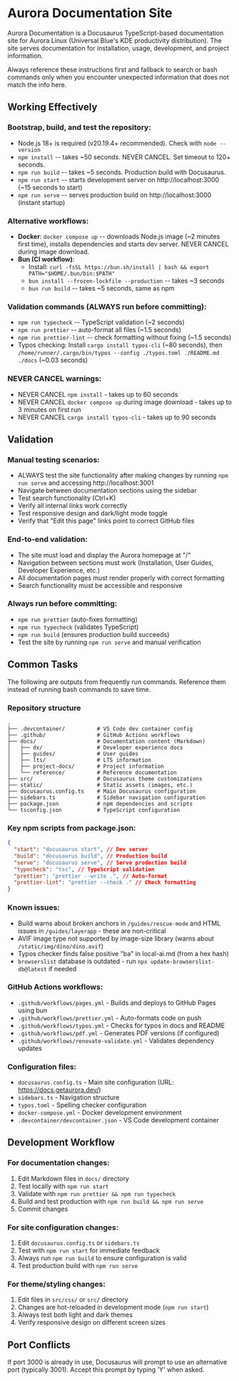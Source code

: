 # Aurora Documentation Site

Aurora Documentation is a Docusaurus TypeScript-based documentation site for Aurora Linux (Universal Blue's KDE productivity distribution). The site serves documentation for installation, usage, development, and project information.

Always reference these instructions first and fallback to search or bash commands only when you encounter unexpected information that does not match the info here.

## Working Effectively

### Bootstrap, build, and test the repository:

- Node.js 18+ is required (v20.19.4+ recommended). Check with `node --version`
- `npm install` -- takes ~50 seconds. NEVER CANCEL. Set timeout to 120+ seconds.
- `npm run build` -- takes ~5 seconds. Production build with Docusaurus.
- `npm run start` -- starts development server on http://localhost:3000 (~15 seconds to start)
- `npm run serve` -- serves production build on http://localhost:3000 (instant startup)

### Alternative workflows:

- **Docker**: `docker compose up` -- downloads Node.js image (~2 minutes first time), installs dependencies and starts dev server. NEVER CANCEL during image download.
- **Bun (CI workflow)**:
  - Install: `curl -fsSL https://bun.sh/install | bash && export PATH="$HOME/.bun/bin:$PATH"`
  - `bun install --frozen-lockfile --production` -- takes ~3 seconds
  - `bun run build` -- takes ~5 seconds, same as npm

### Validation commands (ALWAYS run before committing):

- `npm run typecheck` -- TypeScript validation (~2 seconds)
- `npm run prettier` -- auto-format all files (~1.5 seconds)
- `npm run prettier-lint` -- check formatting without fixing (~1.5 seconds)
- Typos checking: Install `cargo install typos-cli` (~80 seconds), then `/home/runner/.cargo/bin/typos --config ./typos.toml ./README.md ./docs` (~0.03 seconds)

### NEVER CANCEL warnings:

- NEVER CANCEL `npm install` - takes up to 60 seconds
- NEVER CANCEL `docker compose up` during image download - takes up to 3 minutes on first run
- NEVER CANCEL `cargo install typos-cli` - takes up to 90 seconds

## Validation

### Manual testing scenarios:

- ALWAYS test the site functionality after making changes by running `npm run serve` and accessing http://localhost:3001
- Navigate between documentation sections using the sidebar
- Test search functionality (Ctrl+K)
- Verify all internal links work correctly
- Test responsive design and dark/light mode toggle
- Verify that "Edit this page" links point to correct GitHub files

### End-to-end validation:

- The site must load and display the Aurora homepage at "/"
- Navigation between sections must work (Installation, User Guides, Developer Experience, etc.)
- All documentation pages must render properly with correct formatting
- Search functionality must be accessible and responsive

### Always run before committing:

- `npm run prettier` (auto-fixes formatting)
- `npm run typecheck` (validates TypeScript)
- `npm run build` (ensures production build succeeds)
- Test the site by running `npm run serve` and manual verification

## Common Tasks

The following are outputs from frequently run commands. Reference them instead of running bash commands to save time.

### Repository structure

```
.
├── .devcontainer/          # VS Code dev container config
├── .github/                # GitHub Actions workflows
├── docs/                   # Documentation content (Markdown)
│   ├── dx/                 # Developer experience docs
│   ├── guides/             # User guides
│   ├── lts/                # LTS information
│   ├── project-docs/       # Project information
│   └── reference/          # Reference documentation
├── src/                    # Docusaurus theme customizations
├── static/                 # Static assets (images, etc.)
├── docusaurus.config.ts    # Main Docusaurus configuration
├── sidebars.ts             # Sidebar navigation configuration
├── package.json            # npm dependencies and scripts
└── tsconfig.json           # TypeScript configuration
```

### Key npm scripts from package.json:

```json
{
  "start": "docusaurus start", // Dev server
  "build": "docusaurus build", // Production build
  "serve": "docusaurus serve", // Serve production build
  "typecheck": "tsc", // TypeScript validation
  "prettier": "prettier --write .", // Auto-format
  "prettier-lint": "prettier --check ." // Check formatting
}
```

### Known issues:

- Build warns about broken anchors in `/guides/rescue-mode` and HTML issues in `/guides/layerapp` - these are non-critical
- AVIF image type not supported by image-size library (warns about `/static/img/dino/dino.avif`)
- Typos checker finds false positive "ba" in local-ai.md (from a hex hash)
- `browserslist` database is outdated - run `npx update-browserslist-db@latest` if needed

### GitHub Actions workflows:

- `.github/workflows/pages.yml` - Builds and deploys to GitHub Pages using bun
- `.github/workflows/prettier.yml` - Auto-formats code on push
- `.github/workflows/typos.yml` - Checks for typos in docs and README
- `.github/workflows/pdf.yml` - Generates PDF versions (if configured)
- `.github/workflows/renovate-validate.yml` - Validates dependency updates

### Configuration files:

- `docusaurus.config.ts` - Main site configuration (URL: https://docs.getaurora.dev/)
- `sidebars.ts` - Navigation structure
- `typos.toml` - Spelling checker configuration
- `docker-compose.yml` - Docker development environment
- `.devcontainer/devcontainer.json` - VS Code development container

## Development Workflow

### For documentation changes:

1. Edit Markdown files in `docs/` directory
2. Test locally with `npm run start`
3. Validate with `npm run prettier && npm run typecheck`
4. Build and test production with `npm run build && npm run serve`
5. Commit changes

### For site configuration changes:

1. Edit `docusaurus.config.ts` or `sidebars.ts`
2. Test with `npm run start` for immediate feedback
3. Always run `npm run build` to ensure configuration is valid
4. Test production build with `npm run serve`

### For theme/styling changes:

1. Edit files in `src/css/` or `src/` directory
2. Changes are hot-reloaded in development mode (`npm run start`)
3. Always test both light and dark themes
4. Verify responsive design on different screen sizes

## Port Conflicts

If port 3000 is already in use, Docusaurus will prompt to use an alternative port (typically 3001). Accept this prompt by typing 'Y' when asked.
